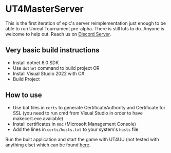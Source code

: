 # UT4MasterServer
This is the first iteration of epic's server reimplementation just enough to be able to run Unreal Tournament pre-alpha. There is still lots to do. Anyone is welcome to help out. Reach us on [Discord Server](https://discord.gg/2DaCWkK).

## Very basic build instructions
 - Install dotnet 6.0 SDK
 - Use `dotnet` command to build project
 OR
 - Install Visual Studio 2022 with C#
 - Build Project

## How to use
 - Use bat files in `certs` to generate CertificateAuthority and Certificate for SSL (you need to run cmd from Visual Studio in order to have makecert.exe available)
 - Install certificates in `mmc` (Microsoft Management Console)
 - Add the lines in `certs/hosts.txt` to your system's `hosts` file

Run the built application and start the game with UT4UU (not tested with anything else) which can be found [here](https://github.com/timiimit/UT4UU-Public).